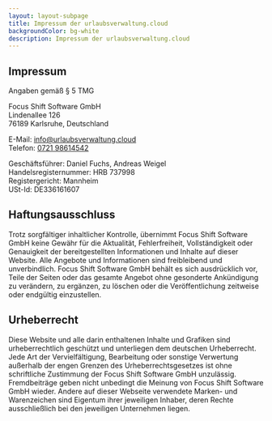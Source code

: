 ```yaml
---
layout: layout-subpage
title: Impressum der urlaubsverwaltung.cloud
backgroundColor: bg-white
description: Impressum der urlaubsverwaltung.cloud
---
```


<article>

# Impressum

Angaben gemäß § 5 TMG

Focus Shift Software GmbH  
Lindenallee 126  
76189 Karlsruhe, Deutschland

E-Mail: <a href="mailto:info@urlaubsverwaltung.cloud" class="underline">info@urlaubsverwaltung.cloud</a>\
Telefon: <a href="tel:0721 98614542">0721 98614542</a>

Geschäftsführer: Daniel Fuchs, Andreas Weigel  
Handelsregisternummer: HRB 737998  
Registergericht: Mannheim  
USt-Id: DE336161607

## Haftungsausschluss

Trotz sorgfältiger inhaltlicher Kontrolle, übernimmt Focus Shift Software GmbH keine Gewähr für die Aktualität, Fehlerfreiheit, Vollständigkeit oder Genauigkeit der bereitgestellten Informationen und Inhalte auf dieser Website. Alle Angebote und Informationen sind freibleibend und unverbindlich. Focus Shift Software GmbH behält es sich ausdrücklich vor, Teile der Seiten oder das gesamte Angebot ohne gesonderte Ankündigung zu verändern, zu ergänzen, zu löschen oder die Veröffentlichung zeitweise oder endgültig einzustellen.

## Urheberrecht

Diese Website und alle darin enthaltenen Inhalte und Grafiken sind urheberrechtlich geschützt und unterliegen dem deutschen Urheberrecht. Jede Art der Vervielfältigung, Bearbeitung oder sonstige Verwertung außerhalb der engen Grenzen des Urheberrechtsgesetzes ist ohne schriftliche Zustimmung der Focus Shift Software GmbH unzulässig. Fremdbeiträge geben nicht unbedingt die Meinung von Focus Shift Software GmbH wieder. Andere auf dieser Webseite verwendete Marken- und Warenzeichen sind Eigentum ihrer jeweiligen Inhaber, deren Rechte ausschließlich bei den jeweiligen Unternehmen liegen.

</article>
